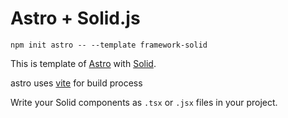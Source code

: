 # Astro + Solid.js 

```
npm init astro -- --template framework-solid
```

This is template of [Astro](https://astro.build/)  with [Solid](https://www.solidjs.com/).

astro uses [vite](https://vitejs.dev/) for build process


Write your Solid components as `.tsx` or `.jsx` files in your project.
